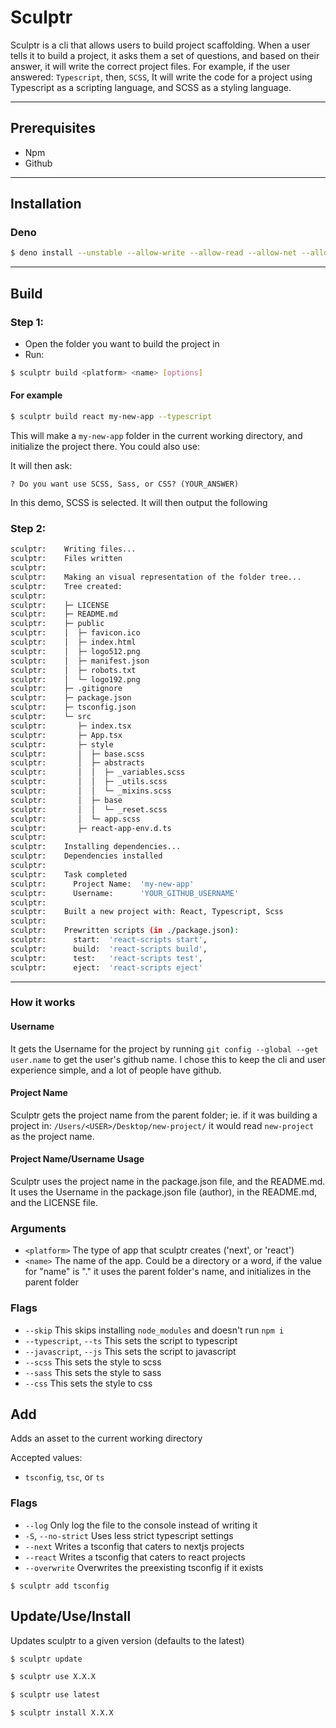 # Sculptr

Sculptr is a cli that allows users to build project scaffolding. When a user tells it to build a project, it asks them a set of questions, and based on their answer, it will write the correct project files. For example, if the user answered: `Typescript`, then, `SCSS`, It will write the code for a project using Typescript as a scripting language, and SCSS as a styling language.

---

## Prerequisites

- Npm
- Github

---

## Installation

### Deno

```bash
$ deno install --unstable --allow-write --allow-read --allow-net --allow-run -n sculptr --allow-env -f https://deno.land/x/sculptr/mod.js
```

---

## Build

### Step 1:

- Open the folder you want to build the project in
- Run:

```bash
$ sculptr build <platform> <name> [options]
```

#### For example

```bash
$ sculptr build react my-new-app --typescript
```

This will make a `my-new-app` folder in the current working directory, and initialize the project there. You could also use:

It will then ask:

```
? Do you want use SCSS, Sass, or CSS? (YOUR_ANSWER)
```

In this demo, SCSS is selected. It will then output the following

### Step 2:

```bash
sculptr:    Writing files...
sculptr:    Files written
sculptr:
sculptr:    Making an visual representation of the folder tree...
sculptr:    Tree created:
sculptr:
sculptr:    ├─ LICENSE
sculptr:    ├─ README.md
sculptr:    ├─ public
sculptr:    │  ├─ favicon.ico
sculptr:    │  ├─ index.html
sculptr:    │  ├─ logo512.png
sculptr:    │  ├─ manifest.json
sculptr:    │  ├─ robots.txt
sculptr:    │  └─ logo192.png
sculptr:    ├─ .gitignore
sculptr:    ├─ package.json
sculptr:    ├─ tsconfig.json
sculptr:    └─ src
sculptr:       ├─ index.tsx
sculptr:       ├─ App.tsx
sculptr:       ├─ style
sculptr:       │  ├─ base.scss
sculptr:       │  ├─ abstracts
sculptr:       │  │  ├─ _variables.scss
sculptr:       │  │  ├─ _utils.scss
sculptr:       │  │  └─ _mixins.scss
sculptr:       │  ├─ base
sculptr:       │  │  └─ _reset.scss
sculptr:       │  └─ app.scss
sculptr:       ├─ react-app-env.d.ts
sculptr:
sculptr:    Installing dependencies...
sculptr:    Dependencies installed
sculptr:
sculptr:    Task completed
sculptr:      Project Name:  'my-new-app'
sculptr:      Username:      'YOUR_GITHUB_USERNAME'
sculptr:
sculptr:    Built a new project with: React, Typescript, Scss
sculptr:
sculptr:    Prewritten scripts (in ./package.json):
sculptr:      start:  'react-scripts start',
sculptr:      build:  'react-scripts build',
sculptr:      test:   'react-scripts test',
sculptr:      eject:  'react-scripts eject'

```

---

### How it works

#### Username

It gets the Username for the project by running `git config --global --get user.name` to get the user's github name. I chose this to keep the cli and user experience simple, and a lot of people have github.

#### Project Name

Sculptr gets the project name from the parent folder; ie. if it was building a project in: `/Users/<USER>/Desktop/new-project/` it would read `new-project` as the project name.

#### Project Name/Username Usage

Sculptr uses the project name in the package.json file, and the README.md. It uses the Username in the package.json file (author), in the README.md, and the LICENSE file.

### Arguments

- `<platform>` The type of app that sculptr creates ('next', or 'react')
- `<name>` The name of the app. Could be a directory or a word, if the value for "name" is "." it uses the parent folder's name, and initializes in the parent folder

### Flags

- `--skip` This skips installing `node_modules` and doesn't run `npm i`
- `--typescript`, `--ts` This sets the script to typescript
- `--javascript`, `--js` This sets the script to javascript
- `--scss` This sets the style to scss
- `--sass` This sets the style to sass
- `--css` This sets the style to css

## Add

Adds an asset to the current working directory

Accepted values:

- `tsconfig`, `tsc`, or `ts`

### Flags

- `--log` Only log the file to the console instead of writing it
- `-S`, `--no-strict` Uses less strict typescript settings
- `--next` Writes a tsconfig that caters to nextjs projects
- `--react` Writes a tsconfig that caters to react projects
- `--overwrite` Overwrites the preexisting tsconfig if it exists

```
$ sculptr add tsconfig
```

## Update/Use/Install

Updates sculptr to a given version (defaults to the latest)

```bash
$ sculptr update
```

```bash
$ sculptr use X.X.X
```

```bash
$ sculptr use latest
```

```bash
$ sculptr install X.X.X
```
